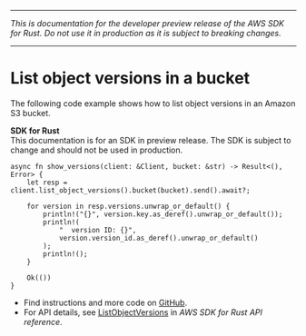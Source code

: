 --------

 *This is documentation for the developer preview release of the AWS SDK for Rust\. Do not use it in production as it is subject to breaking changes\.* 

--------

# List object versions in a bucket<a name="s3_ListObjectVersions_rust_topic"></a>

The following code example shows how to list object versions in an Amazon S3 bucket\.

**SDK for Rust**  
This documentation is for an SDK in preview release\. The SDK is subject to change and should not be used in production\.
  

```
async fn show_versions(client: &Client, bucket: &str) -> Result<(), Error> {
    let resp = client.list_object_versions().bucket(bucket).send().await?;

    for version in resp.versions.unwrap_or_default() {
        println!("{}", version.key.as_deref().unwrap_or_default());
        println!(
            "  version ID: {}",
            version.version_id.as_deref().unwrap_or_default()
        );
        println!();
    }

    Ok(())
}
```
+  Find instructions and more code on [GitHub](https://github.com/awsdocs/aws-doc-sdk-examples/tree/main/.rust_alpha/s3#code-examples)\. 
+  For API details, see [ListObjectVersions](https://awslabs.github.io/aws-sdk-rust/) in *AWS SDK for Rust API reference*\. 